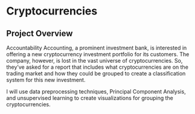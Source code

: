 # Cryptocurrencies

## Project Overview
Accountability Accounting, a prominent investment bank, is interested in offering a new cryptocurrency investment portfolio for its customers. The company, however, is lost in the vast universe of cryptocurrencies. So, they’ve asked for a report that includes what cryptocurrencies are on the trading market and how they could be grouped to create a classification system for this new investment. 

I will use data preprocessing techniques, Principal Component Analysis, and unsupervised learning to create visualizations for grouping the cryptocurrencies.